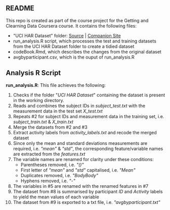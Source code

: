 ## README

This repo is created as part of the course project for the Getting and Clearning Data Coursera course. It contains the following files:

- "UCI HAR Dataset" folder:  [Source](https://d396qusza40orc.cloudfront.net/getdata%2Fprojectfiles%2FUCI%20HAR%20Dataset.zip) | [Companion Site](http://archive.ics.uci.edu/ml/datasets/Human+Activity+Recognition+Using+Smartphones)
- run_analysis.R script, which processes the test and training datasets from the UCI HAR Dataset folder to create a tidied dataset
- codeBook.Rmd, which describes the changes from the original dataset
- avgbyparticipant.csv, which is the ouput of run_analysis.R

## Analysis R Script
**run_analysis.R**: This file achieves the following:

1. Checks if the folder "*UCI HAR Dataset*" containing the dataset is present in the working directory.
2. Reads and combines the subject IDs in *subject_test.txt* with the measurement data in the test set *X_test.txt*
3. Repeats #2 for subject IDs and measurement data in the training set, i.e. *subject_train.txt* & *X_train.txt*
4. Merge the datasets from #2 and #3
5. Extract activity labels from *activity_labels.txt* and recode the merged dataset
6. Since only the mean and standard deviations measurements are required, i.e. *"mean"* & *"std"*, the corresponding feature/variable names are extracted from the *features.txt*
7. The variable names are renamed for clarity under these conditions:
    - Parentheses removed, i.e. *"()"*
    - First letter of *"mean"* and *"std"* capitalised, i.e. *"Mean"*
    - Duplicates removed, i.e. *"BodyBody"*
    - Hyphens removed, i.e. *"-"*
8. The variables in #5 are renamed with the renamed features in #7
9. The dataset from #8 is summarised by participant *ID* and *Activity* labels to yield the mean values of each variable
10. The dataset from #9 is exported to a txt file, i.e. *"avgbyparticipant.txt"*